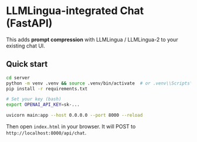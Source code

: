 # LLMLingua-integrated Chat (FastAPI)

This adds **prompt compression** with LLMLingua / LLMLingua-2 to your existing chat UI.

## Quick start

```bash
cd server
python -m venv .venv && source .venv/bin/activate  # or .venv\\Scripts\\activate on Windows
pip install -r requirements.txt

# Set your key (bash)
export OPENAI_API_KEY=sk-...

uvicorn main:app --host 0.0.0.0 --port 8000 --reload
```

Then open `index.html` in your browser. It will POST to `http://localhost:8000/api/chat`.
